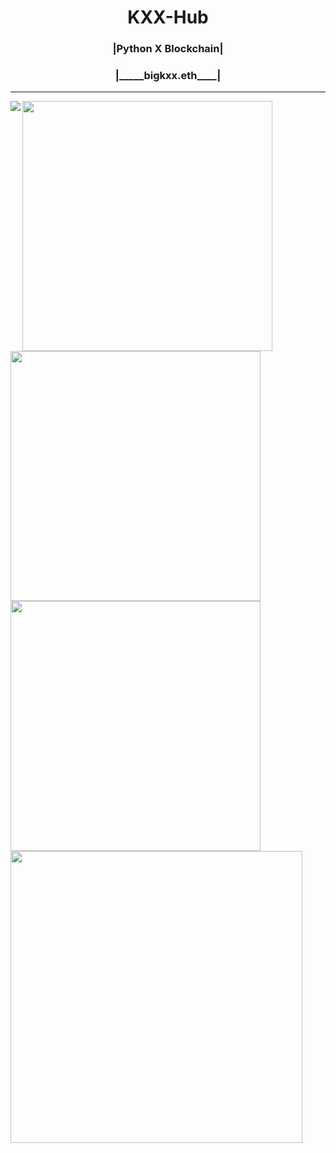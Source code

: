 <h1 align="center">KXX-Hub</h1>
<h3 align="center" >|Python X Blockchain|</h3>
<h3 align="center" >|_____bigkxx.eth____|</h3>

---

<img align="left" src="https://github-readme-stats.vercel.app/api?username=KXX-Hub&show_icons=true&theme=dark">
<!--START_SECTION:waka-->
<!--END_SECTION:waka-->

  
<a href="https://github.com/KXX-Hub/IT_ironman">
  <img align="center" width = "400" src="https://github-readme-stats.vercel.app/api/pin/?username=KXX-Hub&repo=IT_ironman&theme=dark" />
</a>
  
  
<a href="https://github.com/KXX-Hub/Wallet_Tracker">
  <img align="center" width = "400" src="https://github-readme-stats.vercel.app/api/pin/?username=KXX-Hub&repo=Wallet_Tracker&theme=dark" />
</a>

  
<a href="https://github.com/KXX-Hub/Line_Gas_Notify">
  <img align="center" width = "400" src="https://github-readme-stats.vercel.app/api/pin/?username=KXX-Hub&repo=Line_Gas_Notify&theme=dark" />
</a>

<a href="https://github.com/KXX-Hub/">
  <img align="left" width = "467" src="https://github-readme-stats.vercel.app/api/top-langs/?username=KXX-Hub&layout=compact&theme=dark" />
</a>
